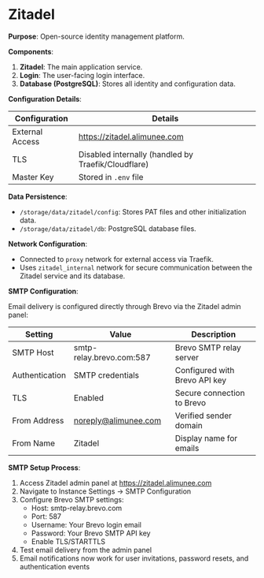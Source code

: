 # Zitadel

**Purpose**: Open-source identity management platform.

**Components**:

1.  **Zitadel**: The main application service.
2.  **Login**: The user-facing login interface.
3.  **Database (PostgreSQL)**: Stores all identity and configuration data.

**Configuration Details**:

| Configuration   | Details                                             |
| --------------- | --------------------------------------------------- |
| External Access | https://zitadel.alimunee.com                        |
| TLS             | Disabled internally (handled by Traefik/Cloudflare) |
| Master Key      | Stored in `.env` file                               |

**Data Persistence**:

-   `/storage/data/zitadel/config`: Stores PAT files and other initialization data.
-   `/storage/data/zitadel/db`: PostgreSQL database files.

**Network Configuration**:

-   Connected to `proxy` network for external access via Traefik.
-   Uses `zitadel_internal` network for secure communication between the Zitadel service and its database.

**SMTP Configuration**:

Email delivery is configured directly through Brevo via the Zitadel admin panel:

| Setting        | Value                    | Description                   |
| -------------- | ------------------------ | ----------------------------- |
| SMTP Host      | smtp-relay.brevo.com:587 | Brevo SMTP relay server       |
| Authentication | SMTP credentials         | Configured with Brevo API key |
| TLS            | Enabled                  | Secure connection to Brevo    |
| From Address   | noreply@alimunee.com     | Verified sender domain        |
| From Name      | Zitadel                  | Display name for emails       |

**SMTP Setup Process**:
1. Access Zitadel admin panel at https://zitadel.alimunee.com
2. Navigate to Instance Settings → SMTP Configuration
3. Configure Brevo SMTP settings:
   - Host: smtp-relay.brevo.com
   - Port: 587
   - Username: Your Brevo login email
   - Password: Your Brevo SMTP API key
   - Enable TLS/STARTTLS
4. Test email delivery from the admin panel
5. Email notifications now work for user invitations, password resets, and authentication events
